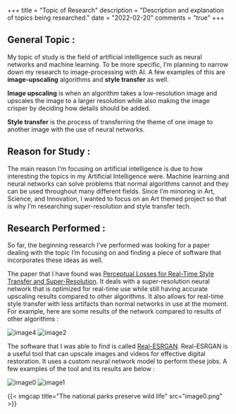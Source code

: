 +++
title = "Topic of Research"
description = "Description and explanation of topics being researched."
date = "2022-02-20"
comments = "true"
+++

## General Topic :

My topic of study is the field of artificial intelligence such as neural networks and machine learning.  To be more specific, I’m planning to narrow down my research to image-processing with AI.  A few examples of this are **image-upscaling** algorithms and **style transfer** as well.

**Image upscaling** is when an algorithm takes a low-resolution image and upscales the image to a larger resolution while also making the image crisper by deciding how details should be added.

**Style transfer** is the process of transferring the theme of one image to another image with the use of neural networks.

## Reason for Study :

The main reason I’m focusing on artificial intelligence is due to how interesting the topics in my Artificial Intelligence were.  Machine learning and neural networks can solve problems that normal algorithms cannot and they can be used throughout many different fields.  Since I’m minoring in Art, Science, and Innovation, I wanted to focus on an Art themed project so that is why I’m researching super-resolution and style transfer tech.

## Research Performed :

So far, the beginning research I’ve performed was looking for a paper dealing with the topic I’m focusing on and finding a piece of software that incorporates these ideas as well. 

The paper that I have found was [Perceptual Losses for Real-Time Style Transfer and Super-Resolution](https://link.springer.com/chapter/10.1007/978-3-319-46475-6_43).  It deals with a super-resolution neural network that is optimized for real-time use while still having accurate upscaling results compared to other algorithms.  It also allows for real-time style transfer with less artifacts than normal networks in use at the moment.  For example, here are some results of the network compared to results of other algorithms :

![image4](https://user-images.githubusercontent.com/54772966/158305703-15c8e1a7-b979-472d-9988-799ba9719604.png)
![image2](https://user-images.githubusercontent.com/54772966/158305733-a5a4bc0d-58b2-419e-bbea-7d9ed2eae3dc.png)

The software that I was able to find is called [Real-ESRGAN](https://github.com/xinntao/Real-ESRGAN).  Real-ESRGAN is a useful tool that can upscale images and videos for effective digital restoration.  It uses a custom neural network model to perform these jobs.  A few examples of the tool and its results are below :

![image0](https://user-images.githubusercontent.com/54772966/158305755-eeab2949-32b0-4faf-91c2-e270ff7da8c5.png)
![image1](https://user-images.githubusercontent.com/54772966/158305762-7b0c15ca-7ee6-48ff-957d-61bb72fce9ab.png)


{{< imgcap title="The national parks preserve wild life" src="image0.png" >}}
